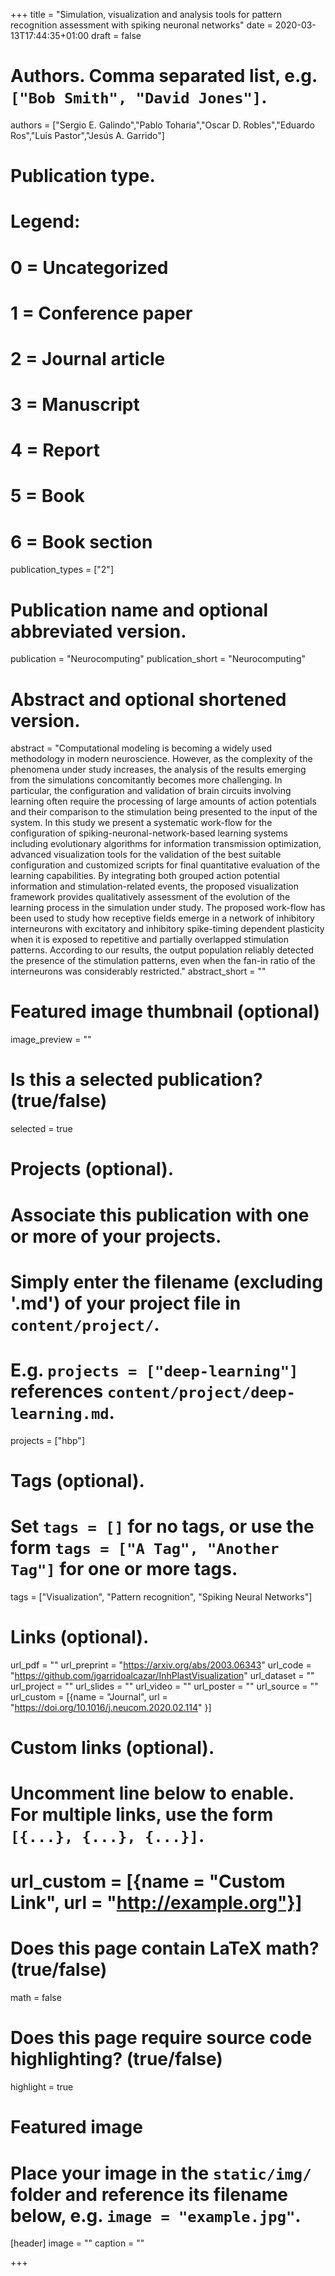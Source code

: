 +++
title = "Simulation, visualization and analysis tools for pattern recognition assessment with spiking neuronal networks"
date = 2020-03-13T17:44:35+01:00
draft = false

# Authors. Comma separated list, e.g. `["Bob Smith", "David Jones"]`.
authors = ["Sergio E. Galindo","Pablo Toharia","Oscar D. Robles","Eduardo Ros","Luis Pastor","Jesús A. Garrido"]

# Publication type.
# Legend:
# 0 = Uncategorized
# 1 = Conference paper
# 2 = Journal article
# 3 = Manuscript
# 4 = Report
# 5 = Book
# 6 = Book section
publication_types = ["2"]

# Publication name and optional abbreviated version.
publication = "Neurocomputing"
publication_short = "Neurocomputing"

# Abstract and optional shortened version.
abstract = "Computational modeling is becoming a widely used methodology in modern neuroscience. However, as the complexity of the phenomena under study increases, the analysis of the results emerging from the simulations concomitantly becomes more challenging. In particular, the configuration and validation of brain circuits involving learning often require the processing of large amounts of action potentials and their comparison to the stimulation being presented to the input of the system. In this study we present a systematic work-flow for the configuration of spiking-neuronal-network-based learning systems including evolutionary algorithms for information transmission optimization, advanced visualization tools for the validation of the best suitable configuration and customized scripts for final quantitative evaluation of the learning capabilities. By integrating both grouped action potential information and stimulation-related events, the proposed visualization framework provides qualitatively assessment of the evolution of the learning process in the simulation under study. The proposed work-flow has been used to study how receptive fields emerge in a network of inhibitory interneurons with excitatory and inhibitory spike-timing dependent plasticity when it is exposed to repetitive and partially overlapped stimulation patterns. According to our results, the output population reliably detected the presence of the stimulation patterns, even when the fan-in ratio of the interneurons was considerably restricted."
abstract_short = ""

# Featured image thumbnail (optional)
image_preview = ""

# Is this a selected publication? (true/false)
selected = true

# Projects (optional).
#   Associate this publication with one or more of your projects.
#   Simply enter the filename (excluding '.md') of your project file in `content/project/`.
#   E.g. `projects = ["deep-learning"]` references `content/project/deep-learning.md`.
projects = ["hbp"]

# Tags (optional).
#   Set `tags = []` for no tags, or use the form `tags = ["A Tag", "Another Tag"]` for one or more tags.
tags = ["Visualization", "Pattern recognition", "Spiking Neural Networks"]

# Links (optional).
url_pdf = ""
url_preprint = "https://arxiv.org/abs/2003.06343"
url_code = "https://github.com/jgarridoalcazar/InhPlastVisualization"
url_dataset = ""
url_project = ""
url_slides = ""
url_video = ""
url_poster = ""
url_source = ""
url_custom = [{name = "Journal", url = "https://doi.org/10.1016/j.neucom.2020.02.114" }]

# Custom links (optional).
#   Uncomment line below to enable. For multiple links, use the form `[{...}, {...}, {...}]`.
# url_custom = [{name = "Custom Link", url = "http://example.org"}]

# Does this page contain LaTeX math? (true/false)
math = false

# Does this page require source code highlighting? (true/false)
highlight = true

# Featured image
# Place your image in the `static/img/` folder and reference its filename below, e.g. `image = "example.jpg"`.
[header]
image = ""
caption = ""

+++
